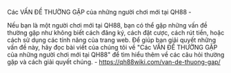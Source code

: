Các VẤN ĐỀ THƯỜNG GẶP của những người chơi mới tại QH88 - 

Nếu bạn là một người chơi mới tại QH88, bạn có thể gặp những vấn đề thường gặp như không biết cách đăng ký, cách đặt cược, cách rút tiền, hoặc cách sử dụng các tính năng của trang web. Để giúp bạn giải quyết những vấn đề này, hãy đọc bài viết của chúng tôi về "Các VẤN ĐỀ THƯỜNG GẶP của những người chơi mới tại QH88" để tìm hiểu thêm về các câu hỏi thường gặp và cách giải quyết chúng. - https://qh88wiki.com/van-de-thuong-gap/
